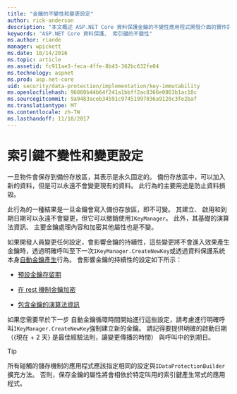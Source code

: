 ```yaml
---
title: "金鑰的不變性和變更設定"
author: rick-anderson
description: "本文概述 ASP.NET Core 資料保護金鑰的不變性應用程式開發介面的實作詳細資料。"
keywords: "ASP.NET Core 資料保護、 索引鍵的不變性"
ms.author: riande
manager: wpickett
ms.date: 10/14/2016
ms.topic: article
ms.assetid: fc911ae3-feca-4ffe-8b43-362bc632fe04
ms.technology: aspnet
ms.prod: asp.net-core
uid: security/data-protection/implementation/key-immutability
ms.openlocfilehash: 96860b44b64f241a1bbff2ac8366e0863b1ac10c
ms.sourcegitcommit: 9a9483aceb34591c97451997036a9120c3fe2baf
ms.translationtype: MT
ms.contentlocale: zh-TW
ms.lasthandoff: 11/10/2017
---
```

# <a name="key-immutability-and-changing-settings"></a>索引鍵不變性和變更設定

一旦物件會保存到備份存放區，其表示是永久固定的。 備份存放區中，可以加入新的資料，但是可以永遠不會變更現有的資料。 此行為的主要用途是防止資料損毀。

此行為的一種結果是一旦金鑰會寫入備份存放區，即不可變。 其建立、 啟用和到期日期可以永遠不會變更，但它可以撤銷使用`IKeyManager`。 此外，其基礎的演算法資訊、 主要金鑰處理內容和加密其他屬性也是不變。

如果開發人員變更任何設定，會影響金鑰的持續性，這些變更將不會進入效果產生金鑰時，透過明確呼叫至下一次`IKeyManager.CreateNewKey`或透過資料保護系統本身[自動金鑰產生](key-management.md#data-protection-implementation-key-management)行為。 會影響金鑰的持續性的設定如下所示：

* [預設金鑰存留期](key-management.md#data-protection-implementation-key-management)

* [在 rest 機制金鑰加密](key-encryption-at-rest.md#data-protection-implementation-key-encryption-at-rest)

* [包含金鑰的演算法資訊](xref:security/data-protection/configuration/overview#changing-algorithms-with-usecryptographicalgorithms)

如果您需要早於下一步 自動金鑰循環時間開始進行這些設定，請考慮進行明確呼叫`IKeyManager.CreateNewKey`強制建立新的金鑰。 請記得要提供明確的啟動日期 （{現在 + 2 天} 是最佳經驗法則，讓變更傳播的時間） 與呼叫中的到期日。

>[!TIP]
> 所有碰觸的儲存機制的應用程式應該指定相同的設定與`IDataProtectionBuilder`擴充方法。 否則，保存金鑰的屬性將會相依於特定叫用的索引鍵產生常式的應用程式。
